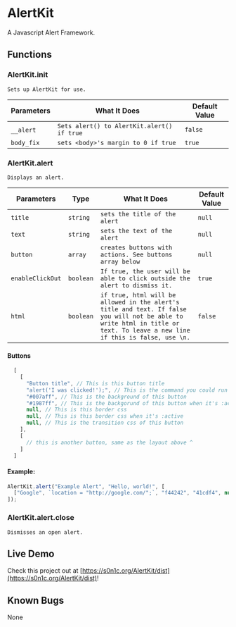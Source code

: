 # AlertKit
A Javascript Alert Framework.

## Functions

### AlertKit.init

`Sets up AlertKit for use.`

Parameters | What It Does | Default Value
---------- | ------------ | --------------
`__alert`  | `Sets alert() to AlertKit.alert() if true` | `false`
`body_fix` | `sets <body>'s margin to 0 if true` | `true`


### AlertKit.alert

`Displays an alert.`

Parameters | Type | What It Does | Default Value
--------- | ---- | ------------ | -------------
`title` | `string` | `sets the title of the alert` | `null`
`text`  | `string` | `sets the text of the alert` | `null`
`button` | `array` | `creates buttons with actions. See buttons array below` | `null`
`enableClickOut` | `boolean` | `If true, the user will be able to click outside the alert to dismiss it.` | `true`
`html` | `boolean` | `if true, html will be allowed in the alert's title and text. If false you will not be able to write html in title or text. To leave a new line if this is false, use \n.` | `false`

#### Buttons
```js
  [
    [
      "Button title", // This is this button title
      "alert('I was clicked!');", // This is the command you could run right when this button is clicked
      "#007aff", // This is the background of this button
      "#1987ff", // This is the backgorund of this button when it's :active (held on to)
      null, // This is this border css
      null, // This is this border css when it's :active
      null, // This is the transition css of this button
    ],
    [
      // this is another button, same as the layout above ^
    ]
  ]
```

#### Example:
```js
AlertKit.alert("Example Alert", "Hello, world!", [
  ["Google", `location = "http://google.com/";`, "f44242", "41cdf4", null, null, null, null, "250ms"]
]);
```

### AlertKit.alert.close

`Dismisses an open alert.`

## Live Demo
Check this project out at [https://s0n1c.org/AlertKit/dist](https://s0n1c.org/AlertKit/dist)!

## Known Bugs
None
